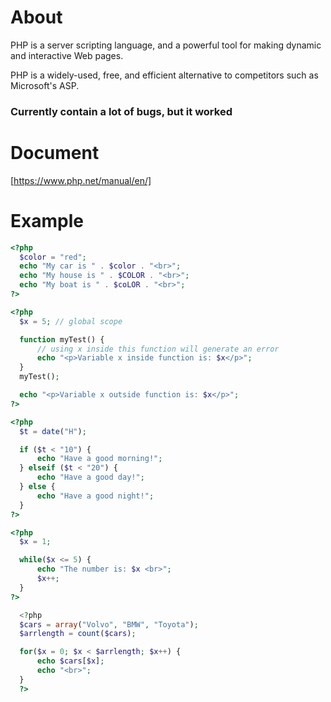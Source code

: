 # About

PHP is a server scripting language, and a powerful tool for making dynamic and interactive Web pages.

PHP is a widely-used, free, and efficient alternative to competitors such as Microsoft's ASP.

### Currently contain a lot of bugs, but it worked


# Document

[https://www.php.net/manual/en/]

# Example

```php
<?php
  $color = "red";
  echo "My car is " . $color . "<br>";
  echo "My house is " . $COLOR . "<br>";
  echo "My boat is " . $coLOR . "<br>";
?>
```

```php
<?php
  $x = 5; // global scope

  function myTest() {
      // using x inside this function will generate an error
      echo "<p>Variable x inside function is: $x</p>";
  } 
  myTest();

  echo "<p>Variable x outside function is: $x</p>";
?>
```

```php
<?php
  $t = date("H");

  if ($t < "10") {
      echo "Have a good morning!";
  } elseif ($t < "20") {
      echo "Have a good day!";
  } else {
      echo "Have a good night!";
  }
?>
```

```php
<?php 
  $x = 1; 

  while($x <= 5) {
      echo "The number is: $x <br>";
      $x++;
  } 
?>
```

```php
  <?php
  $cars = array("Volvo", "BMW", "Toyota");
  $arrlength = count($cars);

  for($x = 0; $x < $arrlength; $x++) {
      echo $cars[$x];
      echo "<br>";
  }
  ?>
```
